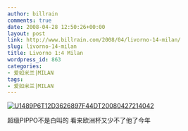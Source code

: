 ```yaml
---
author: billrain
comments: true
date: 2008-04-28 12:50:26+00:00
layout: post
link: http://www.billrain.com/2008/04/livorno-14-milan/
slug: livorno-14-milan
title: Livorno 1:4 Milan
wordpress_id: 863
categories:
- 爱如米兰|MILAN
tags:
- 爱如米兰|MILAN
---
```


[![U1489P6T12D3626897F44DT20080427214042](http://www.billrain.com/wp-content/uploads/2008/04/u1489p6t12d3626897f44dt20080427214042-thumb.jpg)](http://www.billrain.com/wp-content/uploads/2008/04/u1489p6t12d3626897f44dt20080427214042.jpg)

 

超级PIPPO不是白叫的 看来欧洲杯又少不了他了今年
